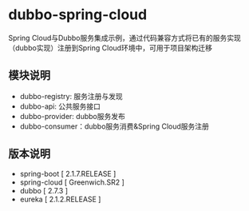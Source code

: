 # dubbo-spring-cloud
Spring Cloud与Dubbo服务集成示例，通过代码兼容方式将已有的服务实现（dubbo实现）注册到Spring Cloud环境中，可用于项目架构迁移

## 模块说明
- dubbo-registry: 服务注册与发现
- dubbo-api: 公共服务接口
- dubbo-provider: dubbo服务发布
- dubbo-consumer：dubbo服务消费&Spring Cloud服务注册

## 版本说明
- spring-boot [ 2.1.7.RELEASE ]
- spring-cloud [ Greenwich.SR2 ]
- dubbo [ 2.7.3 ]
- eureka [ 2.1.2.RELEASE ]